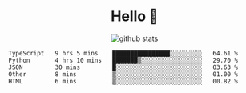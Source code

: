 <h1 align="center">Hello 👋 </h3>

<p align="center">
  <img src="https://github-readme-stats.vercel.app/api?username=syeehyn&hide=stars,prs,issues,contribs&count_private=true&hide_title=true" alt="github stats" />
</p>

<!--START_SECTION:waka-->
```text
TypeScript   9 hrs 5 mins    ████████████████░░░░░░░░░   64.61 % 
Python       4 hrs 10 mins   ███████▒░░░░░░░░░░░░░░░░░   29.70 % 
JSON         30 mins         █░░░░░░░░░░░░░░░░░░░░░░░░   03.63 % 
Other        8 mins          ▒░░░░░░░░░░░░░░░░░░░░░░░░   01.00 % 
HTML         6 mins          ▒░░░░░░░░░░░░░░░░░░░░░░░░   00.82 % 
```
<!--END_SECTION:waka-->
